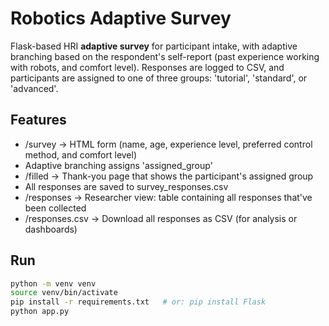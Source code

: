 # Robotics Adaptive Survey

Flask-based HRI **adaptive survey** for participant intake, with adaptive branching based on the respondent's self-report (past experience working with robots, and comfort level).
Responses are logged to CSV, and participants are assigned to one of three groups: 'tutorial', 'standard', or 'advanced'.

## Features
- /survey -> HTML form (name, age, experience level, preferred control method, and comfort level)
- Adaptive branching assigns 'assigned_group'
- /filled -> Thank-you page that shows the participant's assigned group
- All responses are saved to survey_responses.csv
- /responses -> Researcher view: table containing all responses that've been collected
- /responses.csv -> Download all responses as CSV (for analysis or dashboards)

## Run
```bash
python -m venv venv
source venv/bin/activate
pip install -r requirements.txt   # or: pip install Flask
python app.py
